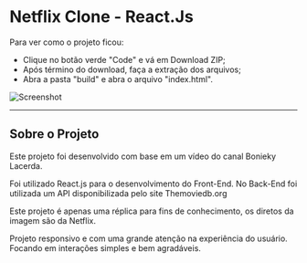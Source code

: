 # Netflix Clone - React.Js

Para ver como o projeto ficou:
* Clique no botão verde "Code" e vá em Download ZIP;
* Após término do download, faça a extração dos arquivos;
* Abra a pasta "build" e abra o arquivo "index.html".

![Screenshot](Screenshots/Netflix.png)

---

## Sobre o Projeto

Este projeto foi desenvolvido com base em um vídeo do canal Bonieky Lacerda.

Foi utilizado React.js para o desenvolvimento do Front-End. No Back-End foi utilizada um API disponibilizada pelo site Themoviedb.org

Este projeto é apenas uma réplica para fins de conhecimento, os diretos da imagem são da Netflix.

Projeto responsivo e com uma grande atenção na experiência do usuário. Focando em interações simples e bem agradáveis.
